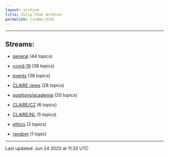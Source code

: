 ```yaml
---
layout: archive
title: Zulip Chat Archive
permalink: /index.html
---
```


---

## Streams:

* [general](stream/201199-general/index.html) (44 topics)

* [covid-19](stream/226112-covid-19/index.html) (38 topics)

* [events](stream/201207-events/index.html) (38 topics)

* [CLAIRE news](stream/201957-CLAIRE-news/index.html) (28 topics)

* [positions/academia](stream/203258-positions/academia/index.html) (20 topics)

* [CLAIRE/CZ](stream/203399-CLAIRE/CZ/index.html) (6 topics)

* [CLAIRE/NL](stream/203255-CLAIRE/NL/index.html) (5 topics)

* [ethics](stream/228366-ethics/index.html) (3 topics)

* [random](stream/202125-random/index.html) (1 topic)

<hr><p>Last updated: Jun 24 2020 at 11:32 UTC</p>